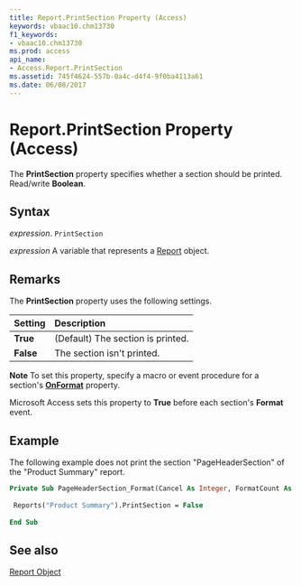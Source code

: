 ```yaml
---
title: Report.PrintSection Property (Access)
keywords: vbaac10.chm13730
f1_keywords:
- vbaac10.chm13730
ms.prod: access
api_name:
- Access.Report.PrintSection
ms.assetid: 745f4624-557b-0a4c-d4f4-9f0ba4113a61
ms.date: 06/08/2017
---
```



# Report.PrintSection Property (Access)

The  **PrintSection** property specifies whether a section should be printed. Read/write **Boolean**.


## Syntax

 _expression_. `PrintSection`

 _expression_ A variable that represents a [Report](Access.Report.md) object.


## Remarks

The  **PrintSection** property uses the following settings.



|**Setting**|**Description**|
|:-----|:-----|
|**True**|(Default) The section is printed.|
|**False**|The section isn't printed.|

 **Note**  To set this property, specify a macro or event procedure for a section's  **[OnFormat](Access.Section.OnFormat.md)** property.

Microsoft Access sets this property to  **True** before each section's **Format** event.


## Example

The following example does not print the section "PageHeaderSection" of the "Product Summary" report.


```vb
Private Sub PageHeaderSection_Format(Cancel As Integer, FormatCount As Integer) 
 
 Reports("Product Summary").PrintSection = False 
 
End Sub
```


## See also


[Report Object](Access.Report.md)

